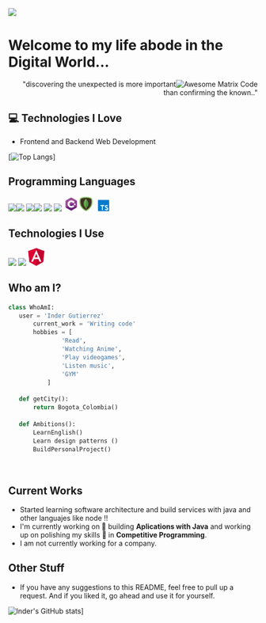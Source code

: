 <img src = https://github.com/igutisan/igutisan/blob/c580939742b3b67a2b1f186cbba8c6b281f531b7/Saved%20Pictures/hi%20there!%20im%20inder.gif />

<h1>Welcome to my life abode in the Digital World...</h1> 

<img src = 'https://github.com/MarikIshtar007/MarikIshtar007/blob/master/images/matrix.gif' alt = 'Awesome Matrix Code' align='right'/>



<div style="text-align: right">"discovering the unexpected is more important than confirming the known.." </div>

## :computer: Technologies I Love

* Frontend and Backend Web Development

[![Top Langs](https://github-readme-stats.vercel.app/api/top-langs/?username=igutisan&layout=compact)]

## Programming Languages
 <img src = 'https://github.com/MarikIshtar007/MarikIshtar007/blob/master/images/python2.png' height='30'/><img src = 'https://github.com/MarikIshtar007/MarikIshtar007/blob/master/images/html.svg' width='30'/> <img src='https://github.com/MarikIshtar007/MarikIshtar007/blob/master/images/java.svg' width='30'/><img src = 'https://github.com/MarikIshtar007/MarikIshtar007/blob/master/images/css.svg' width='30'/> <img src = 'https://github.com/MarikIshtar007/MarikIshtar007/blob/master/images/bootstrap.svg' width='33'/>
<img src = 'https://github.com/MarikIshtar007/MarikIshtar007/blob/master/images/sql.svg' width='30'/> <img src = 'https://github.com/igutisan/igutisan/blob/2b718b5efc6c9a70f5c6cb18d67bb03097233d27/Saved%20Pictures/kisspng-c-programming-language-logo-microsoft-visual-stud-atlas-portfolio-5b899192d7c600.1628571115357423548838.png' width='30' height='30'/><img src = 'https://github.com/igutisan/igutisan/blob/2b718b5efc6c9a70f5c6cb18d67bb03097233d27/Saved%20Pictures/kisspng-mongodb-nosql-document-oriented-database-portable-thessalon%C3%ADki-mongodb-user-group-thessalon%C3%ADki-g-5b639f0975a398.5970418615332554334819.png' width='30'/>
 <img src = 'https://github.com/igutisan/igutisan/blob/536634b66ff1d112c650ee8766ccfb310371765b/Saved%20Pictures/kisspng-angularjs-typescript-javascript-vue-js-5b342607e4f524.2219525715301442639378.png' width='33'/>

 
 ## Technologies I Use
  <img src = 'https://github.com/MarikIshtar007/MarikIshtar007/blob/master/images/git.svg' width='30'/> <img src = 'https://github.com/MarikIshtar007/MarikIshtar007/blob/master/images/nodejs.svg' width='33'/>
  <img src = 'https://github.com/igutisan/igutisan/blob/536634b66ff1d112c650ee8766ccfb310371765b/Saved%20Pictures/kisspng-angularjs-typescript-node-js-javascript-letter-a-5abd8d1116f291.545252181522371857094.png' width='33'/>
 
  
  
 
 ## Who am I?
 ```python
 class WhoAmI:
 	user = 'Inder Gutierrez'
		current_work = 'Writing code'
		hobbies = [
				'Read',
				'Watching Anime',
				'Play videogames',
				'Listen music',
				'GYM'
			]
	
	def getCity():
		return Bogota_Colombia()
	
	def Ambitions():
		LearnEnglish()
		Learn design patterns ()
		BuildPersonalProject()
		
	
 ```
 
## Current Works
 * Started learning software architecture and build services with java and other languajes like node !!
 * I'm currently working on 🔭 building **Aplications with Java** and working up on polishing my skills 🌱 in **Competitive Programming**.
 * I am not currently working for a company.
 
## Other Stuff
  
  - If you have any suggestions to this README, feel free to pull up a request. And if you liked it, go ahead and use it for yourself.

![Inder's GitHub stats](https://github-readme-stats.vercel.app/api?username=igutisan&count_private=true&theme=merko)]
 
 
